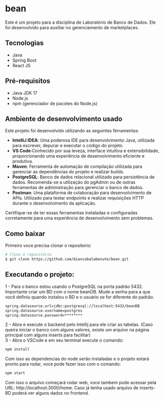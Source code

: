 # bean
Este é um projeto para a disciplina de Laboratório de Banco de Dados. Ele foi desenvolvido para auxiliar no gerenciamento de marketplaces.

## Tecnologias
- Java
- Spring Boot
- React JS

## Pré-requisitos
- Java JDK 17
- Node.js
- npm (gerenciador de pacotes do Node.js)

## Ambiente de desenvolvimento usado
Este projeto foi desenvolvido utilizando as seguintes ferramentas:

- **IntelliJ IDEA**: Uma poderosa IDE para desenvolvimento Java, utilizada para escrever, depurar e executar o código do projeto.
- **VS Code**:Conhecido por sua leveza, interface intuitiva e extensibilidade, proporcionando uma experiência de desenvolvimento eficiente e produtiva.
- **Maven**: Ferramenta de automação de compilação utilizada para gerenciar as dependências do projeto e realizar builds.
- **PostgreSQL**: Banco de dados relacional utilizado para persistência de dados. Recomenda-se a utilização do pgAdmin ou de outras ferramentas de administração para gerenciar o banco de dados.
- **Postman**: Uma plataforma de colaboração para desenvolvimento de APIs. Utilizado para testar endpoints e realizar requisições HTTP durante o desenvolvimento da aplicação.

Certifique-se de ter essas ferramentas instaladas e configuradas corretamente para uma experiência de desenvolvimento sem problemas.

## Como baixar
Primeiro voce precisa clonar o repositorio:
```bash
# Clone o repositório
$ git clone https://github.com/biancabalabenute/bean.git
```
## Executando o projeto:
1 - Para o banco estou usando o PostgreSQL na porta padrão 5432. Importante criar um BD com o nome beanDB. Mude a senha para a que você definiu quando instalou o BD e o usuário se for diferente do padrão.
```bash
spring.datasource.url=jdbc:postgresql://localhost:5432/beanDB
spring.datasource.username=postgres
spring.datasource.password=********
```
2 - Abra e execute o backend pelo Intellij para ele criar as tabelas. (Caso queira iniciar o banco com alguns valores, existe um arquivo na página principal com alguns inserts para facilitar) <br />
3 - Abra o VSCode e em seu terminal execute o comando:
```bash
npm install
```
Com isso as dependencias do node serão instaladas e o projeto estará pronto para rodar, voce pode fazer isso com o comando:
```bash
npm start
```

Com isso o arquivo começará rodar web, voce tambem pode acessar pela URL: http://localhost:3000/home.
Caso já tenha usado arquivo de inserts-BD poderá ver alguns dados no frontend. 
